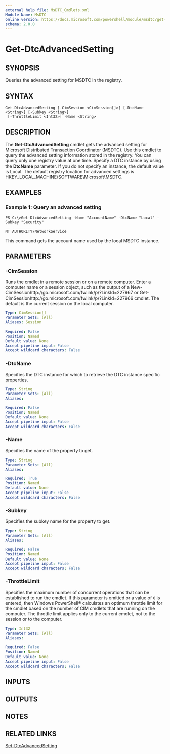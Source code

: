 ```yaml
---
external help file: MsDTC_Cmdlets.xml
Module Name: MsDTC
online version: https://docs.microsoft.com/powershell/module/msdtc/get-dtcadvancedsetting?view=windowsserver2012-ps&wt.mc_id=ps-gethelp
schema: 2.0.0
---
```


# Get-DtcAdvancedSetting

## SYNOPSIS
Queries the advanced setting for MSDTC in the registry.

## SYNTAX

```
Get-DtcAdvancedSetting [-CimSession <CimSession[]>] [-DtcName <String>] [-Subkey <String>]
 [-ThrottleLimit <Int32>] -Name <String>
```

## DESCRIPTION
The **Get-DtcAdvancedSetting** cmdlet gets the advanced setting for Microsoft Distributed Transaction Coordinator (MSDTC).
Use this cmdlet to query the advanced setting information stored in the registry.
You can query only one registry value at one time.
Specify a DTC instance by using the **DtcName** parameter.
If you do not specify an instance, the default value is Local.
The default registry location for advanced settings is HKEY_LOCAL_MACHINE\SOFTWARE\Microsoft\MSDTC.

## EXAMPLES

### Example 1: Query an advanced setting
```
PS C:\>Get-DtcAdvancedSetting -Name "AccountName" -DtcName "Local" -Subkey "Security" 

NT AUTHORITY\NetworkService
```

This command gets the account name used by the local MSDTC instance.

## PARAMETERS

### -CimSession
Runs the cmdlet in a remote session or on a remote computer.
Enter a computer name or a session object, such as the output of a New-CimSessionhttp://go.microsoft.com/fwlink/p/?LinkId=227967 or Get-CimSessionhttp://go.microsoft.com/fwlink/p/?LinkId=227966 cmdlet.
The default is the current session on the local computer.

```yaml
Type: CimSession[]
Parameter Sets: (All)
Aliases: Session

Required: False
Position: Named
Default value: None
Accept pipeline input: False
Accept wildcard characters: False
```

### -DtcName
Specifies the DTC instance for which to retrieve the DTC instance specific properties.

```yaml
Type: String
Parameter Sets: (All)
Aliases: 

Required: False
Position: Named
Default value: None
Accept pipeline input: False
Accept wildcard characters: False
```

### -Name
Specifies the name of the property to get.

```yaml
Type: String
Parameter Sets: (All)
Aliases: 

Required: True
Position: Named
Default value: None
Accept pipeline input: False
Accept wildcard characters: False
```

### -Subkey
Specifies the subkey name for the property to get.

```yaml
Type: String
Parameter Sets: (All)
Aliases: 

Required: False
Position: Named
Default value: None
Accept pipeline input: False
Accept wildcard characters: False
```

### -ThrottleLimit
Specifies the maximum number of concurrent operations that can be established to run the cmdlet.
If this parameter is omitted or a value of `0` is entered, then Windows PowerShell® calculates an optimum throttle limit for the cmdlet based on the number of CIM cmdlets that are running on the computer.
The throttle limit applies only to the current cmdlet, not to the session or to the computer.

```yaml
Type: Int32
Parameter Sets: (All)
Aliases: 

Required: False
Position: Named
Default value: None
Accept pipeline input: False
Accept wildcard characters: False
```

## INPUTS

## OUTPUTS

## NOTES

## RELATED LINKS

[Set-DtcAdvancedSetting](./Set-DtcAdvancedSetting.md)

